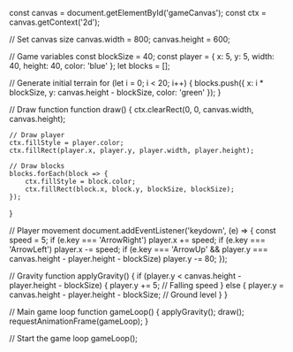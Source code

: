 const canvas = document.getElementById('gameCanvas');
const ctx = canvas.getContext('2d');

// Set canvas size
canvas.width = 800;
canvas.height = 600;

// Game variables
const blockSize = 40;
const player = { x: 5, y: 5, width: 40, height: 40, color: 'blue' };
let blocks = [];

// Generate initial terrain
for (let i = 0; i < 20; i++) {
    blocks.push({ x: i * blockSize, y: canvas.height - blockSize, color: 'green' });
}

// Draw function
function draw() {
    ctx.clearRect(0, 0, canvas.width, canvas.height);

    // Draw player
    ctx.fillStyle = player.color;
    ctx.fillRect(player.x, player.y, player.width, player.height);

    // Draw blocks
    blocks.forEach(block => {
        ctx.fillStyle = block.color;
        ctx.fillRect(block.x, block.y, blockSize, blockSize);
    });
}

// Player movement
document.addEventListener('keydown', (e) => {
    const speed = 5;
    if (e.key === 'ArrowRight') player.x += speed;
    if (e.key === 'ArrowLeft') player.x -= speed;
    if (e.key === 'ArrowUp' && player.y === canvas.height - player.height - blockSize) player.y -= 80;
});

// Gravity
function applyGravity() {
    if (player.y < canvas.height - player.height - blockSize) {
        player.y += 5; // Falling speed
    } else {
        player.y = canvas.height - player.height - blockSize; // Ground level
    }
}

// Main game loop
function gameLoop() {
    applyGravity();
    draw();
    requestAnimationFrame(gameLoop);
}

// Start the game loop
gameLoop();
